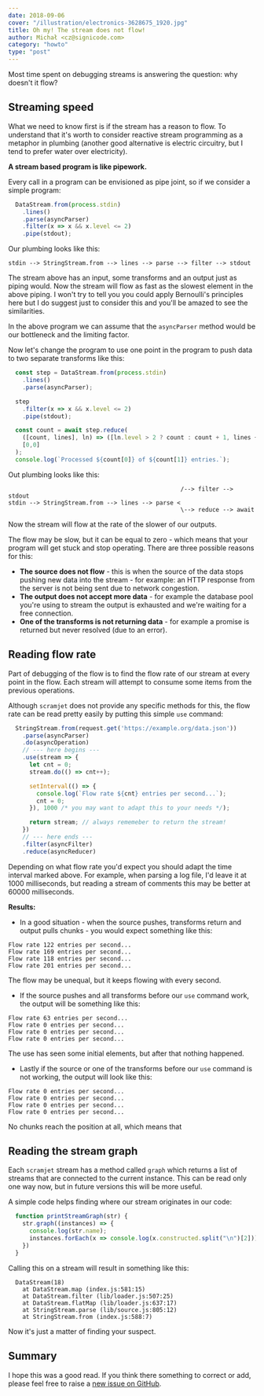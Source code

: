 ```yaml
---
date: 2018-09-06
cover: "/illustration/electronics-3628675_1920.jpg"
title: Oh my! The stream does not flow!
author: Michał <cz@signicode.com>
category: "howto"
type: "post"
---
```


Most time spent on debugging streams is answering the question: why doesn't it flow?

## Streaming speed

What we need to know first is if the stream has a reason to flow. To understand that it's worth to consider reactive stream programming as a metaphor in plumbing (another good alternative is electric circuitry, but I tend to prefer water over electricity).

**A stream based program is like pipework.**

Every call in a program can be envisioned as pipe joint, so if we consider a simple program:

```javascript
  DataStream.from(process.stdin)
    .lines()
    .parse(asyncParser)
    .filter(x => x && x.level <= 2)
    .pipe(stdout);
```

Our plumbing looks like this:

```ASCII
stdin --> StringStream.from --> lines --> parse --> filter --> stdout
```

The stream above has an input, some transforms and an output just as piping would. Now the stream will flow as fast as the slowest element in the above piping. I won't try to tell you you could apply Bernoulli's principles here but I do suggest just to consider this and you'll be amazed to see the similarities.

In the above program we can assume that the `asyncParser` method would be our bottleneck and the limiting factor.

Now let's change the program to use one point in the program to push data to two separate transforms like this:

```javascript
  const step = DataStream.from(process.stdin)
    .lines()
    .parse(asyncParser);

  step
    .filter(x => x && x.level <= 2)
    .pipe(stdout);

  const count = await step.reduce(
    ([count, lines], ln) => ([ln.level > 2 ? count : count + 1, lines + 1])
    [0,0]
  );
  console.log(`Processed ${count[0]} of ${count[1]} entries.`);
```

Out plumbing looks like this:

```ASCII
                                                 /--> filter --> stdout
stdin --> StringStream.from --> lines --> parse <
                                                 \--> reduce --> await
```

Now the stream will flow at the rate of the slower of our outputs.

The flow may be slow, but it can be equal to zero - which means that your program will get stuck and stop operating. There are three possible reasons for this:

* **The source does not flow** - this is when the source of the data stops pushing new data into the stream - for example: an HTTP response from the server is not being sent due to network congestion.
* **The output does not accept more data** - for example the database pool you're using to stream the output is exhausted and we're waiting for a free connection.
* **One of the transforms is not returning data** - for example a promise is returned but never resolved (due to an error).

## Reading flow rate

Part of debugging of the flow is to find the flow rate of our stream at every point in the flow. Each stream will attempt to consume some items from the previous operations.

Although `scramjet` does not provide any specific methods for this, the flow rate can be read pretty easily by putting this simple `use` command:

```javascript
  StringStream.from(request.get('https://example.org/data.json'))
    .parse(asyncParser)
    .do(asyncOperation)
    // --- here begins ---
    .use(stream => {
      let cnt = 0;
      stream.do(() => cnt++);

      setInterval(() => {
        console.log(`Flow rate ${cnt} entries per second...`);
        cnt = 0;
      }), 1000 /* you may want to adapt this to your needs */);

      return stream; // always rememeber to return the stream!
    })
    // --- here ends ---
    .filter(asyncFilter)
    .reduce(asyncReducer)
```

Depending on what flow rate you'd expect you should adapt the time interval marked above. For example, when parsing a log file, I'd leave it at 1000 milliseconds, but reading a stream of comments this may be better at 60000 milliseconds.

**Results:**

* In a good situation - when the source pushes, transforms return and output pulls chunks - you would expect something like this:

```
Flow rate 122 entries per second...
Flow rate 169 entries per second...
Flow rate 118 entries per second...
Flow rate 201 entries per second...
```

The flow may be unequal, but it keeps flowing with every second.

* If the source pushes and all transforms before our `use` command work, the output will be something like this:

```
Flow rate 63 entries per second...
Flow rate 0 entries per second...
Flow rate 0 entries per second...
Flow rate 0 entries per second...
```

The use has seen some initial elements, but after that nothing happened.

* Lastly if the source or one of the transforms before our `use` command is not working, the output will look like this:

```
Flow rate 0 entries per second...
Flow rate 0 entries per second...
Flow rate 0 entries per second...
Flow rate 0 entries per second...
```

No chunks reach the position at all, which means that

## Reading the stream graph

Each `scramjet` stream has a method called `graph` which returns a list of streams that are connected to the current instance. This can be read only one way now, but in future versions this will be more useful.

A simple code helps finding where our stream originates in our code:

```javascript
  function printStreamGraph(str) {
    str.graph((instances) => {
      console.log(str.name);
      instances.forEach(x => console.log(x.constructed.split("\n")[2]));
    })
  }
```

Calling this on a stream will result in something like this:

```
  DataStream(18)
    at DataStream.map (index.js:581:15)
    at DataStream.filter (lib/loader.js:507:25)
    at DataStream.flatMap (lib/loader.js:637:17)
    at StringStream.parse (lib/source.js:805:12)
    at StringStream.from (index.js:588:7)
```

Now it's just a matter of finding your suspect.

## Summary

I hope this was a good read. If you think there something to correct or add, please feel free to raise a [new issue on GitHub](https://github.com/signicode/scramjet/issues).
